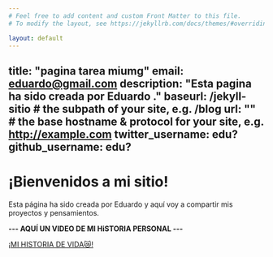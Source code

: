 ```yaml
---
# Feel free to add content and custom Front Matter to this file.
# To modify the layout, see https://jekyllrb.com/docs/themes/#overriding-theme-defaults

layout: default
---
```

title: "pagina tarea miumg"
email: eduardo@gmail.com
description: "Esta pagina ha sido creada por Eduardo ."
baseurl: /jekyll-sitio # the subpath of your site, e.g. /blog
url: "" # the base hostname & protocol for your site, e.g. http://example.com
twitter_username: edu?
github_username: edu?
---

# ¡Bienvenidos a mi sitio!

Esta página ha sido creada por Eduardo y aquí voy a compartir mis proyectos y pensamientos.


**--- AQUÍ UN VIDEO DE MI HiSTORIA PERSONAL ---**

[¡MI HISTORIA DE VIDA😿!](https://www.youtube.com/watch?v=GEwlZqjJ5Og)
